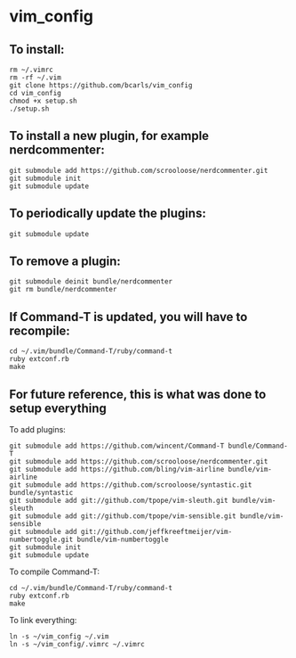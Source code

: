 vim_config
==========

## To install:

    rm ~/.vimrc 
    rm -rf ~/.vim
    git clone https://github.com/bcarls/vim_config
    cd vim_config
    chmod +x setup.sh
    ./setup.sh

## To install a new plugin, for example nerdcommenter:

    git submodule add https://github.com/scrooloose/nerdcommenter.git
    git submodule init
    git submodule update
    
## To periodically update the plugins:

    git submodule update
    
## To remove a plugin:

    git submodule deinit bundle/nerdcommenter
    git rm bundle/nerdcommenter
    
## If Command-T is updated, you will have to recompile:

    cd ~/.vim/bundle/Command-T/ruby/command-t
    ruby extconf.rb
    make

## For future reference, this is what was done to setup everything

To add plugins:

    git submodule add https://github.com/wincent/Command-T bundle/Command-T
    git submodule add https://github.com/scrooloose/nerdcommenter.git
    git submodule add https://github.com/bling/vim-airline bundle/vim-airline
    git submodule add https://github.com/scrooloose/syntastic.git bundle/syntastic
    git submodule add git://github.com/tpope/vim-sleuth.git bundle/vim-sleuth
    git submodule add git://github.com/tpope/vim-sensible.git bundle/vim-sensible
    git submodule add git://github.com/jeffkreeftmeijer/vim-numbertoggle.git bundle/vim-numbertoggle
    git submodule init
    git submodule update

To compile Command-T:

    cd ~/.vim/bundle/Command-T/ruby/command-t
    ruby extconf.rb
    make
    
To link everything:

    ln -s ~/vim_config ~/.vim
    ln -s ~/vim_config/.vimrc ~/.vimrc
